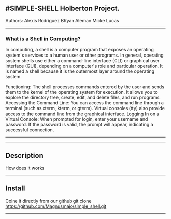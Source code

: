 #SIMPLE-SHELL Holberton Project.
-----------------------------------------------------------------------------------
Authors: 
Alexis Rodriguez
BRyan Aleman
Micke Lucas
***
### What is a Shell in Computing?

In computing, a shell is a computer program that exposes an operating system's services to a human user or other programs. In general, operating system shells use either a command-line interface (CLI) or graphical user interface (GUI), depending on a computer's role and particular operation. It is named a shell because it is the outermost layer around the operating system.

Functioning:
The shell processes commands entered by the user and sends them to the kernel of the operating system for execution.
It allows you to explore the directory tree, create, edit, and delete files, and run programs.
Accessing the Command Line:
You can access the command line through a terminal (such as xterm, kterm, or gterm).
Virtual consoles (tty) also provide access to the command line from the graphical interface.
Logging In on a Virtual Console:
When prompted for login, enter your username and password.
If the password is valid, the prompt will appear, indicating a successful connection.
 ***
-----------------------------------------------------------------------------------

## Description
How does it works

----------------------------------------------------------------------------------
## Install
 Colne it directly from our github
git clone https://github.com/Magnusmajo/simple_shell.git

----------------------------------------------------------------------------------


